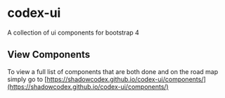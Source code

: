 # codex-ui
A collection of ui components for bootstrap 4

## View Components

To view a full list of components that are both done and on the road map simply go to [https://shadowcodex.github.io/codex-ui/components/](https://shadowcodex.github.io/codex-ui/components/)